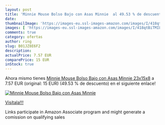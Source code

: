 ```yaml
---
layout: post
title: 'Minnie Mouse Bolso Bajo con Asas Minnie  al 49.53 % de descuento'
date: 
thumbnailImage: 'https://images-eu.ssl-images-amazon.com/images/I/418qtBiTMIL._SL200_.jpg'
images: [ 'https://images-eu.ssl-images-amazon.com/images/I/418qtBiTMIL._SL200_.jpg' ]
comments: true
category: ofertas
author: ring
slug: B01JZ8E6F2
description:
actualPrice: 7.57 EUR
comparePrice: 15 EUR
inStock: true
---
```


Ahora mismo tienes [Minnie Mouse Bolso Bajo con Asas Minnie  23x15x8](https://www.amazon.es/dp/B01JZ8E6F2/?tag=tolees-21) a 7.57 EUR (original: 15 EUR) (49.53 %  de descuento) en el siguiente enlace!

[![Minnie Mouse Bolso Bajo con Asas Minnie ](https://images-eu.ssl-images-amazon.com/images/I/418qtBiTMIL._SL200_.jpg)](https://www.amazon.es/dp/B01JZ8E6F2/?tag=tolees-21)

[Visítala!!!](https://www.amazon.es/dp/B01JZ8E6F2/?tag=tolees-21)

Links participate in Amazon Associate program and might generate a comission on qualifying sales
